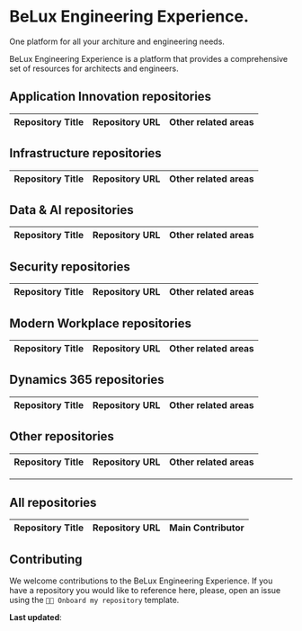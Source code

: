 # BeLux Engineering Experience.
One platform for all your architure and engineering needs. 

BeLux Engineering Experience is a platform that provides a comprehensive set of resources for architects and engineers. 





## Application Innovation repositories
| Repository Title | Repository URL | Other related areas |
|------------------|----------------|--------------------|


## Infrastructure repositories
| Repository Title | Repository URL | Other related areas |
|------------------|----------------|--------------------|


## Data &amp; AI repositories
| Repository Title | Repository URL | Other related areas |
|------------------|----------------|--------------------|


## Security repositories
| Repository Title | Repository URL | Other related areas |
|------------------|----------------|--------------------|


## Modern Workplace repositories
| Repository Title | Repository URL | Other related areas |
|------------------|----------------|--------------------|


## Dynamics 365 repositories
| Repository Title | Repository URL | Other related areas |
|------------------|----------------|--------------------|


## Other repositories
| Repository Title | Repository URL | Other related areas |
|------------------|----------------|--------------------|



----
## All repositories
| Repository Title | Repository URL | Main Contributor |
|------------------|----------------|-------------------|

## Contributing
We welcome contributions to the BeLux Engineering Experience. If you have a repository you would like to reference here, please, open an issue using the `🧑‍💻 Onboard my repository` template.

**Last updated**: 